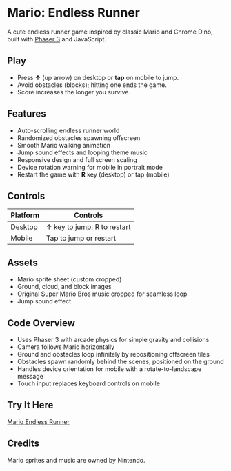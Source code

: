 # Mario: Endless Runner

A cute endless runner game inspired by classic Mario and Chrome Dino, built with [Phaser 3](https://phaser.io/phaser3) and JavaScript.

## Play

- Press **↑** (up arrow) on desktop or **tap** on mobile to jump.
- Avoid obstacles (blocks); hitting one ends the game.
- Score increases the longer you survive.

## Features

- Auto-scrolling endless runner world
- Randomized obstacles spawning offscreen
- Smooth Mario walking animation
- Jump sound effects and looping theme music
- Responsive design and full screen scaling
- Device rotation warning for mobile in portrait mode
- Restart the game with **R** key (desktop) or tap (mobile)


## Controls

| Platform | Controls        |
|----------|-----------------|
| Desktop  | ↑ key to jump, R to restart |
| Mobile   | Tap to jump or restart |

## Assets 

- Mario sprite sheet (custom cropped)
- Ground, cloud, and block images
- Original Super Mario Bros music cropped for seamless loop
- Jump sound effect

## Code Overview

- Uses Phaser 3 with arcade physics for simple gravity and collisions
- Camera follows Mario horizontally
- Ground and obstacles loop infinitely by repositioning offscreen tiles
- Obstacles spawn randomly behind the scenes, positioned on the ground
- Handles device orientation for mobile with a rotate-to-landscape message
- Touch input replaces keyboard controls on mobile

## Try It Here

[Mario Endless Runner](https://mario-endless-runner.netlify.app/)

## Credits

Mario sprites and music are owned by Nintendo.
